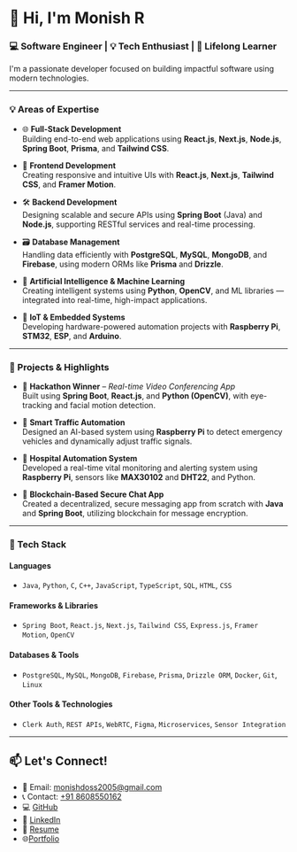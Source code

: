 # 👋 Hi, I'm Monish R

### 💻 Software Engineer | 💡 Tech Enthusiast | 🎯 Lifelong Learner

I'm a passionate developer focused on building impactful software using modern technologies.

---

### 💡 Areas of Expertise

- 🌐 **Full-Stack Development**  
  Building end-to-end web applications using **React.js**, **Next.js**, **Node.js**, **Spring Boot**, **Prisma**, and **Tailwind CSS**.

- 🎨 **Frontend Development**  
  Creating responsive and intuitive UIs with **React.js**, **Next.js**, **Tailwind CSS**, and **Framer Motion**.

- 🛠️ **Backend Development**  
  Designing scalable and secure APIs using **Spring Boot** (Java) and **Node.js**, supporting RESTful services and real-time processing.

- 🗃️ **Database Management**  
  Handling data efficiently with **PostgreSQL**, **MySQL**, **MongoDB**, and **Firebase**, using modern ORMs like **Prisma** and **Drizzle**.

- 🧠 **Artificial Intelligence & Machine Learning**  
  Creating intelligent systems using **Python**, **OpenCV**, and ML libraries — integrated into real-time, high-impact applications.

- 📡 **IoT & Embedded Systems**  
  Developing hardware-powered automation projects with **Raspberry Pi**, **STM32**, **ESP**, and **Arduino**.

---

### 🚀 Projects & Highlights

- 🥇 **Hackathon Winner** – *Real-time Video Conferencing App*  
  Built using **Spring Boot**, **React.js**, and **Python (OpenCV)**, with eye-tracking and facial motion detection.

- 🤖 **Smart Traffic Automation**  
  Designed an AI-based system using **Raspberry Pi** to detect emergency vehicles and dynamically adjust traffic signals.

- 🏥 **Hospital Automation System**  
  Developed a real-time vital monitoring and alerting system using **Raspberry Pi**, sensors like **MAX30102** and **DHT22**, and Python.

- 🔐 **Blockchain-Based Secure Chat App**  
  Created a decentralized, secure messaging app from scratch with **Java** and **Spring Boot**, utilizing blockchain for message encryption.

---

### 🧰 Tech Stack

#### **Languages**  
- `Java`, `Python`, `C`, `C++`, `JavaScript`, `TypeScript`, `SQL`, `HTML`, `CSS`

#### **Frameworks & Libraries**  
- `Spring Boot`, `React.js`, `Next.js`, `Tailwind CSS`, `Express.js`, `Framer Motion`, `OpenCV`

#### **Databases & Tools**  
- `PostgreSQL`, `MySQL`, `MongoDB`, `Firebase`, `Prisma`, `Drizzle ORM`, `Docker`, `Git`, `Linux`

#### **Other Tools & Technologies**  
- `Clerk Auth`, `REST APIs`, `WebRTC`, `Figma`, `Microservices`, `Sensor Integration`

---

## 📫 Let's Connect!

- 📧 Email: [monishdoss2005@gmail.com](mailto:monishdoss2005@gmail.com)  
- 📞 Contact: [+91 8608550162](tel:+918608550162)  
- 💻 [GitHub](https://github.com/MonishDoss)  
- 🔗 [LinkedIn](https://linkedin.com/in/monishdoss)  
- 📄 [Resume](https://github.com/MonishDoss/my-resume/blob/main/Monish_R_Java_FullStack_Intern_Resume.pdf)
- 🌐[Portfolio](https://my-portfolio-weld-three-49.vercel.app/)

